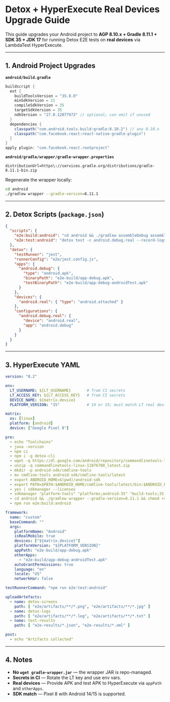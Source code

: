 # Detox + HyperExecute Real Devices Upgrade Guide

This guide upgrades your Android project to **AGP 8.10.x + Gradle 8.11.1 + SDK 35 + JDK 17** for running Detox E2E tests on **real devices** via LambdaTest HyperExecute.

---

## 1. Android Project Upgrades

**`android/build.gradle`**
```groovy
buildscript {
  ext {
    buildToolsVersion = "35.0.0"
    minSdkVersion = 21
    compileSdkVersion = 35
    targetSdkVersion = 35
    ndkVersion = "27.0.12077973" // optional; can omit if unused
  }
  dependencies {
    classpath("com.android.tools.build:gradle:8.10.2") // any 8.10.x
    classpath("com.facebook.react:react-native-gradle-plugin")
  }
}
apply plugin: "com.facebook.react.rootproject"
```

**`android/gradle/wrapper/gradle-wrapper.properties`**
```properties
distributionUrl=https\://services.gradle.org/distributions/gradle-8.11.1-bin.zip
```

Regenerate the wrapper locally:
```bash
cd android
./gradlew wrapper --gradle-version=8.11.1
```

---

## 2. Detox Scripts (`package.json`)

```json
{
  "scripts": {
    "e2e:build:android": "cd android && ./gradlew assembleDebug assembleAndroidTest -DtestBuildType=debug && cd - && mkdir -p e2e-build && cp android/app/build/outputs/apk/debug/app-debug.apk e2e-build/ && cp android/app/build/outputs/apk/androidTest/debug/app-debug-androidTest.apk e2e-build/",
    "e2e:test:android": "detox test -c android.debug.real --record-logs all --take-screenshots failing"
  },
  "detox": {
    "testRunner": "jest",
    "runnerConfig": "e2e/jest.config.js",
    "apps": {
      "android.debug": {
        "type": "android.apk",
        "binaryPath": "e2e-build/app-debug.apk",
        "testBinaryPath": "e2e-build/app-debug-androidTest.apk"
      }
    },
    "devices": {
      "android.real": { "type": "android.attached" }
    },
    "configurations": {
      "android.debug.real": {
        "device": "android.real",
        "app": "android.debug"
      }
    }
  }
}
```

---

## 3. HyperExecute YAML

```yaml
version: "0.2"

env:
  LT_USERNAME: ${LT_USERNAME}       # from CI secrets
  LT_ACCESS_KEY: ${LT_ACCESS_KEY}   # from CI secrets
  DEVICE_NAME: ${matrix.device}
  PLATFORM_VERSION: "15"            # 14 or 15; must match LT real devices

matrix:
  os: [linux]
  platform: [android]
  device: ["Google Pixel 8"]

pre:
  - echo "Toolchains"
  - java -version
  - npm ci
  - npm i -g detox-cli
  - wget -q https://dl.google.com/android/repository/commandlinetools-linux-11076708_latest.zip
  - unzip -q commandlinetools-linux-11076708_latest.zip
  - mkdir -p android-sdk/cmdline-tools
  - mv cmdline-tools android-sdk/cmdline-tools/latest
  - export ANDROID_HOME=$(pwd)/android-sdk
  - export PATH=$PATH:$ANDROID_HOME/cmdline-tools/latest/bin:$ANDROID_HOME/platform-tools
  - yes | sdkmanager --licenses
  - sdkmanager "platform-tools" "platforms;android-35" "build-tools;35.0.0"
  - cd android && ./gradlew wrapper --gradle-version=8.11.1 && chmod +x gradlew && cd -
  - npm run e2e:build:android

framework:
  name: "custom"
  baseCommand: ""
  args:
    platformName: "Android"
    isRealMobile: true
    devices: ["${matrix.device}"]
    platformVersion: "${PLATFORM_VERSION}"
    appPath: "e2e-build/app-debug.apk"
    otherApps:
      - "e2e-build/app-debug-androidTest.apk"
    autoGrantPermissions: true
    language: "en"
    locale: "US"
    networkHar: false

testRunnerCommand: "npm run e2e:test:android"

uploadArtefacts:
  - name: detox-screens
    path: [ "e2e/artifacts/**/*.png", "e2e/artifacts/**/*.jpg" ]
  - name: detox-logs
    path: [ "e2e/artifacts/**/*.log", "e2e/artifacts/**/*.txt" ]
  - name: test-results
    path: [ "e2e-results/*.json", "e2e-results/*.xml" ]

post:
  - echo "Artifacts collected"
```

---

## 4. Notes

- **No `wget gradle-wrapper.jar`** — the wrapper JAR is repo-managed.
- **Secrets in CI** — Rotate the LT key and use env vars.
- **Real devices** — Provide APK and test APK to HyperExecute via `appPath` and `otherApps`.
- **SDK match** — Pixel 8 with Android 14/15 is supported.
